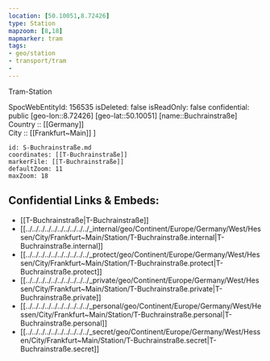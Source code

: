 ```yaml
---
location: [50.10051,8.72426] 
type: Station 
mapzoom: [8,18] 
mapmarker: tram 
tags:
- geo/station
- transport/tram 
- 
---
```


Tram-Station 

SpocWebEntityId: 156535
isDeleted: false
isReadOnly: false
confidential: public
[geo-lon::8.72426] 
[geo-lat::50.10051] 
[name::Buchrainstraße] 
Country :: [[Germany]]  
City :: [[Frankfurt~Main]] ] 


```leaflet
id: S-Buchrainstraße.md
coordinates: [[T-Buchrainstraße]] 
markerFile: [[T-Buchrainstraße]] 
defaultZoom: 11 
maxZoom: 18
```


## Confidential Links & Embeds: 
- [[T-Buchrainstraße|T-Buchrainstraße]] 
- [[../../../../../../../../../../_internal/geo/Continent/Europe/Germany/West/Hessen/City/Frankfurt~Main/Station/T-Buchrainstraße.internal|T-Buchrainstraße.internal]] 
- [[../../../../../../../../../../_protect/geo/Continent/Europe/Germany/West/Hessen/City/Frankfurt~Main/Station/T-Buchrainstraße.protect|T-Buchrainstraße.protect]] 
- [[../../../../../../../../../../_private/geo/Continent/Europe/Germany/West/Hessen/City/Frankfurt~Main/Station/T-Buchrainstraße.private|T-Buchrainstraße.private]] 
- [[../../../../../../../../../../_personal/geo/Continent/Europe/Germany/West/Hessen/City/Frankfurt~Main/Station/T-Buchrainstraße.personal|T-Buchrainstraße.personal]] 
- [[../../../../../../../../../../_secret/geo/Continent/Europe/Germany/West/Hessen/City/Frankfurt~Main/Station/T-Buchrainstraße.secret|T-Buchrainstraße.secret]] 
